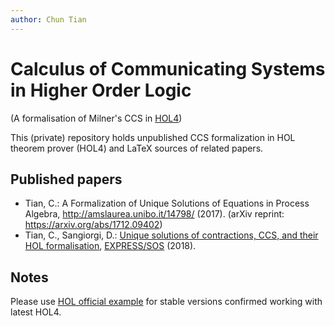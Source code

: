 ```yaml
---
author: Chun Tian
---
```


# Calculus of Communicating Systems in Higher Order Logic
(A formalisation of Milner's CCS in [HOL4](https://github.com/HOL-Theorem-Prover/HOL))

This (private) repository holds unpublished CCS formalization in HOL theorem prover (HOL4) and LaTeX sources of related papers.

## Published papers

- Tian, C.: A Formalization of Unique Solutions of Equations in Process Algebra, http://amslaurea.unibo.it/14798/ (2017). (arXiv reprint: https://arxiv.org/abs/1712.09402)
- Tian, C., Sangiorgi, D.: [Unique solutions of contractions, CCS, and their HOL formalisation](http://dx.doi.org/10.4204/EPTCS.276.10), [EXPRESS/SOS](http://disat.uninsubria.it/~simone.tini/express_sos.html) (2018).

## Notes

Please use [HOL official example](https://github.com/HOL-Theorem-Prover/HOL/tree/master/examples/CCS) for stable versions confirmed working with latest HOL4.
